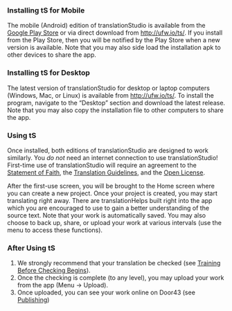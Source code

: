 
### Installing tS for Mobile

The mobile (Android) edition of translationStudio is available from the [Google Play Store](https://play.google.com/store/apps/details?id=com.translationstudio.androidapp ) or via direct download from http://ufw.io/ts/.  If you install from the Play Store, then you will be notified by the Play Store when a new version is available.  Note that you may also side load the installation apk to other devices to share the app.

### Installing tS for Desktop

The latest version of translationStudio for desktop or laptop computers (Windows, Mac, or Linux) is available from http://ufw.io/ts/.  To install the program, navigate to the “Desktop” section and download the latest release.  Note that you may also copy the installation file to other computers to share the app.

### Using tS

Once installed, both editions of translationStudio are designed to work similarly.  You *do not* need an internet connection to use translationStudio!  First-time use of translationStudio will require an agreement to the [Statement of Faith](../../intro/statement-of-faith/01.md), the [Translation Guidelines](../../intro/translation-guidelines/01.md), and the [Open License](../../intro/open-license/01.md).

After the first-use screen, you will be brought to the Home screen where you can create a new project.  Once your project is created, you may start translating right away.  There are translationHelps built right into the app which you are encouraged to use to gain a better understanding of the source text.  Note that your work is automatically saved.  You may also choose to back up, share, or upload your work at various intervals (use the menu to access these functions).

### After Using tS

1. We strongly recommend that your translation be checked (see [Training Before Checking Begins](../prechecking-training/01.md)).
1. Once the checking is complete (to any level), you may upload your work from the app (Menu → Upload).
1. Once uploaded, you can see your work online on Door43 (see [Publishing](../intro-publishing/01.md))

